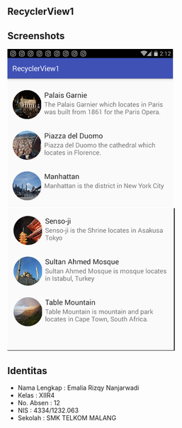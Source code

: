 ## RecyclerView1

## Screenshots
![screenshot1](https://github.com/emaliarizqy99/RecyclerView1/blob/master/SC1.PNG)
![screenshot2](https://github.com/emaliarizqy99/RecyclerView1/blob/master/SC2.PNG)


## Identitas

* Nama Lengkap : Emalia Rizqy Nanjarwadi
* Kelas : XIIR4
* No. Absen : 12
* NIS : 4334/1232.063
* Sekolah : SMK TELKOM MALANG

